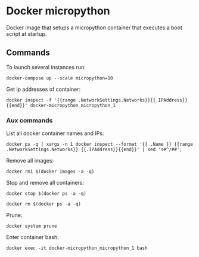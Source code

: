# Docker micropython

Docker image that setups a micropython container that executes a boot script at startup.


## Commands 

To launch several instances run: 

`docker-compose up --scale micropython=10`

Get ip addresses of container:

`docker inspect -f '{{range .NetworkSettings.Networks}}{{.IPAddress}}{{end}}' docker-micropython_micropython_1`

### Aux commands

List all docker container names and IPs:

`docker ps -q | xargs -n 1 docker inspect --format '{{ .Name }} {{range .NetworkSettings.Networks}} {{.IPAddress}}{{end}}' | sed 's#^/##';`

Remove all images:

`docker rmi $(docker images -a -q)`

Stop and remove all containers:

`docker stop $(docker ps -a -q)`

`docker rm $(docker ps -a -q)`

Prune: 

`docker system prune`

Enter container bash:

`docker exec -it docker-micropython_micropython_1 bash`